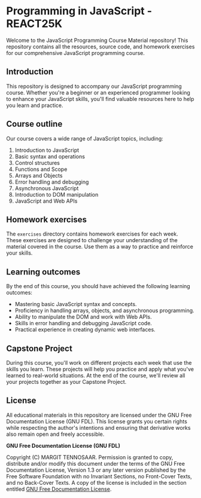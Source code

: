 # Programming in JavaScript - REACT25K

Welcome to the JavaScript Programming Course Material repository!
This repository contains all the resources, source code, and homework exercises for our comprehensive JavaScript programming course.

## Introduction

This repository is designed to accompany our JavaScript programming course. Whether you're a beginner or an experienced programmer looking to enhance your JavaScript skills, you'll find valuable resources here to help you learn and practice.

## Course outline

Our course covers a wide range of JavaScript topics, including:

1. Introduction to JavaScript
2. Basic syntax and operations
3. Control structures
4. Functions and Scope
5. Arrays and Objects
6. Error handling and debugging
7. Asynchronous JavaScript
8. Introduction to DOM manipulation
9. JavaScript and Web APIs

## Homework exercises

The `exercises` directory contains homework exercises for each week. These exercises are designed to challenge your understanding of the material covered in the course. Use them as a way to practice and reinforce your skills.

## Learning outcomes

By the end of this course, you should have achieved the following learning outcomes:

- Mastering basic JavaScript syntax and concepts.
- Proficiency in handling arrays, objects, and asynchronous programming.
- Ability to manipulate the DOM and work with Web APIs.
- Skills in error handling and debugging JavaScript code.
- Practical experience in creating dynamic web interfaces.

## Capstone Project

During this course, you'll work on different projects each week that use the skills you learn. These projects will help you practice and apply what you've learned to real-world situations. At the end of the course, we'll review all your projects together as your Capstone Project.

## License

All educational materials in this repository are licensed under the GNU Free Documentation License (GNU FDL). This license grants you certain rights while respecting the author's intentions and ensuring that derivative works also remain open and freely accessible.

**GNU Free Documentation License (GNU FDL)**

Copyright (C) MARGIT TENNOSAAR.
Permission is granted to copy, distribute and/or modify this document under the terms of the GNU Free Documentation License, Version 1.3 or any later version published by the Free Software Foundation with no Invariant Sections, no Front-Cover Texts, and no Back-Cover Texts. A copy of the license is included in the section entitled [GNU Free Documentation License](https://www.gnu.org/licenses/fdl-1.3.txt).